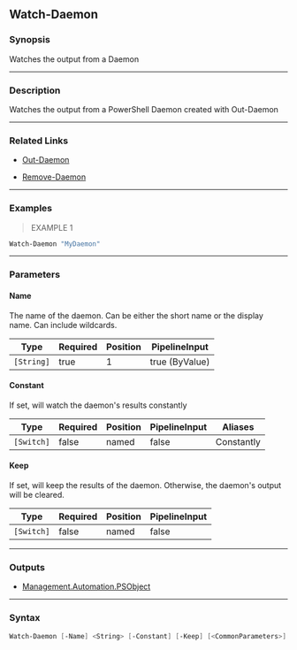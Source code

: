 Watch-Daemon
------------

### Synopsis
Watches the output from a Daemon

---

### Description

Watches the output from a PowerShell Daemon created with Out-Daemon

---

### Related Links
* [Out-Daemon](Out-Daemon)

* [Remove-Daemon](Remove-Daemon)

---

### Examples
> EXAMPLE 1

```PowerShell
Watch-Daemon "MyDaemon"
```

---

### Parameters
#### **Name**
The name of the daemon.  Can be either the short name or the display name.  Can include wildcards.

|Type      |Required|Position|PipelineInput |
|----------|--------|--------|--------------|
|`[String]`|true    |1       |true (ByValue)|

#### **Constant**
If set, will watch the daemon's results constantly

|Type      |Required|Position|PipelineInput|Aliases   |
|----------|--------|--------|-------------|----------|
|`[Switch]`|false   |named   |false        |Constantly|

#### **Keep**
If set, will keep the results of the daemon.  Otherwise, the daemon's output will be cleared.

|Type      |Required|Position|PipelineInput|
|----------|--------|--------|-------------|
|`[Switch]`|false   |named   |false        |

---

### Outputs
* [Management.Automation.PSObject](https://learn.microsoft.com/en-us/dotnet/api/System.Management.Automation.PSObject)

---

### Syntax
```PowerShell
Watch-Daemon [-Name] <String> [-Constant] [-Keep] [<CommonParameters>]
```
